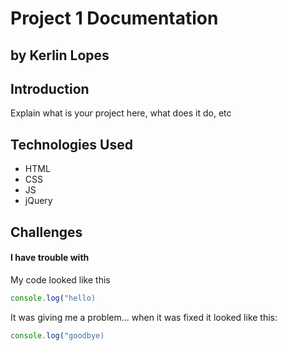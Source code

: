 # Project 1 Documentation
## by Kerlin Lopes


## Introduction

Explain what is your project here, what does it do, etc

## Technologies Used

- HTML
- CSS
- JS
- jQuery

## Challenges

#### I have trouble with 

My code looked like this

```js
console.log("hello)
```

It was giving me a problem... when it was fixed it looked like this:

```js
console.log("goodbye)
```